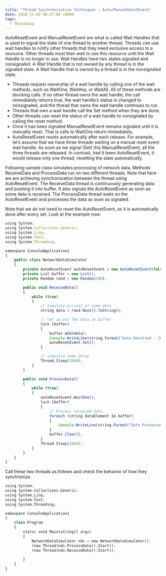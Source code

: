 ```yaml
---
title: "Thread Synchronization Techniques – Auto/ManualResetEvent"
date: 2010-11-03 08:37:00 +0000
tags:
  - Threading
---
```


AutoResetEvent and ManualResetEvent are what is called Wait Handles that is used to signal the state of one thread to another thread. Threads can use wait handles to notify other threads that they need exclusive access to a resource. Other threads must then wait to use this resource until the Wait Handle is no longer in use. Wait Handles have two states signaled and nonsignaled. A Wait Handle that is not owned by any thread is in the signaled state. A Wait Handle that is owned by a thread is in the nonsignaled state.

 
 * Threads request ownership of a wait handle by calling one of the wait methods, such as WaitOne, WaitAny, or WaitAll. All of these methods are blocking calls. If no other thread owns the wait handle, the call immediately returns true, the wait handle’s status is changed to nonsignaled, and the thread that owns the wait handle continues to run.
 * Threads that own a wait handle call the Set method when they are done.
 * Other threads can reset the status of a wait handle to nonsignaled by calling the reset method.
 * Once it has been signaled ManualResetEvent remains signaled until it is manually reset. That is calls to WaitOne return immediately.
 * AutoResetEvent resets automatically after each release. For example, let’s assume that we have three threads waiting on a manual reset event wait handle. As soon as we signal (Set) this ManualResetEvent, all the three threads are released. In contrast, had it been AutoResetEvent, it would release only one thread, resetting the state automatically.

 

Following sample class simulates processing of network data. Methods ReceiveData and ProcessData run on two different threads. Note that here we are achieving synchronization between the thread using AutoResetEvent. The ReceiveData thread is continuously generating data and pushing it into buffer. It also signals the AutoResetEvent as soon as some data is received. The ProcessData thread waits on the AutoResetEvent and processes the data as soon as signaled.

 

Note that we do not need to reset the AutoResetEvent, as it is automatically done after every set. Look at the example now:

 
```javascript
using System;
using System.Collections.Generic;
using System.Linq;
using System.Text;
using System.Threading;

namespace ConsoleApplication1
{
    public class NetworkDataSimulator
    {
        private AutoResetEvent autoResetEvent = new AutoResetEvent(false);
        private List buffer = new List();
        private Random rand = new Random(100);

        public void ReceiveData()
        {
            while (true)
            {
                // Simulate arrival of some data
                string data = rand.Next().ToString();

                // let us put the data in buffer
                lock (buffer)
                {
                    buffer.Add(data);
                    Console.WriteLine(string.Format("Data Received - {0}", data));
                    autoResetEvent.Set();
                }

                // simualte some delay
                Thread.Sleep(2000);
            }
        }

        public void ProcessData()
        {
            while (true)
            {
                autoResetEvent.WaitOne();
                lock (buffer)
                {
                    // Process received data
                    foreach (string dataElement in buffer)
                    {
                        Console.WriteLine(string.Format("Data Processed - {0}",dataElement));
                    }
                    buffer.Clear();
                }
                Thread.Sleep(2000);
            }
        }
    }
}
```

Call these two threads as follows and check the behavior of how they synchronize.

```python
using System;
using System.Collections.Generic;
using System.Linq;
using System.Text;
using System.Threading;

namespace ConsoleApplication1
{
    class Program
    {
        static void Main(string[] args)
        {
            NetworkDataSimulator nds = new NetworkDataSimulator();
            (new Thread(nds.ProcessData)).Start();
            (new Thread(nds.ReceiveData)).Start();
            
        }
    }
}
```